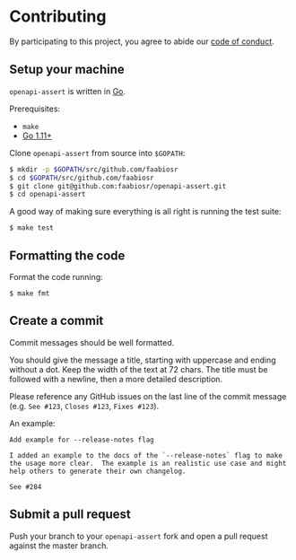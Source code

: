 # Contributing

By participating to this project, you agree to abide our [code of conduct](/CODE_OF_CONDUCT.md).

## Setup your machine

`openapi-assert` is written in [Go](https://golang.org/).

Prerequisites:

* `make`
* [Go 1.11+](https://golang.org/doc/install)

Clone `openapi-assert` from source into `$GOPATH`:

```sh
$ mkdir -p $GOPATH/src/github.com/faabiosr
$ cd $GOPATH/src/github.com/faabiosr
$ git clone git@github.com:faabiosr/openapi-assert.git
$ cd openapi-assert
```

A good way of making sure everything is all right is running the test suite:
```console
$ make test
```

## Formatting the code
Format the code running:
```console
$ make fmt
```

## Create a commit

Commit messages should be well formatted.

You should give the message a title, starting with uppercase and ending without a dot.
Keep the width of the text at 72 chars.
The title must be followed with a newline, then a more detailed description.

Please reference any GitHub issues on the last line of the commit message (e.g. `See #123`, `Closes #123`, `Fixes #123`).

An example:

```
Add example for --release-notes flag

I added an example to the docs of the `--release-notes` flag to make
the usage more clear.  The example is an realistic use case and might
help others to generate their own changelog.

See #284
```

## Submit a pull request

Push your branch to your `openapi-assert` fork and open a pull request against the
master branch.
